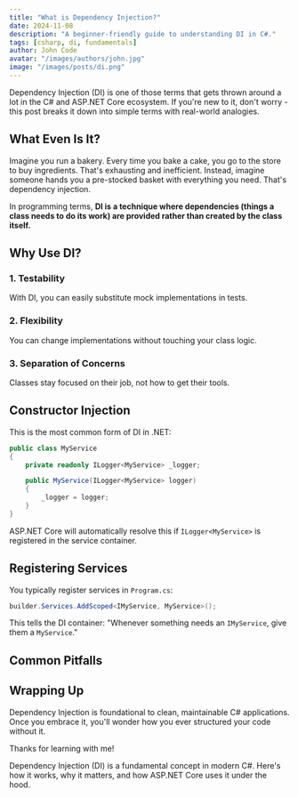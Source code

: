 ```yaml
---
title: "What is Dependency Injection?"
date: 2024-11-08
description: "A beginner-friendly guide to understanding DI in C#."
tags: [csharp, di, fundamentals]
author: John Code
avatar: "/images/authors/john.jpg"
image: "/images/posts/di.png"
---
```


Dependency Injection (DI) is one of those terms that gets thrown around a lot in the C# and ASP.NET Core ecosystem. If you're new to it, don't worry - this post breaks it down into simple terms with real-world analogies.

## What Even Is It?

Imagine you run a bakery. Every time you bake a cake, you go to the store to buy ingredients. That's exhausting and inefficient. Instead, imagine someone hands you a pre-stocked basket with everything you need. That's dependency injection.

In programming terms, **DI is a technique where dependencies (things a class needs to do its work) are provided rather than created by the class itself.**

## Why Use DI?

### 1. Testability

With DI, you can easily substitute mock implementations in tests.

### 2. Flexibility

You can change implementations without touching your class logic.

### 3. Separation of Concerns

Classes stay focused on their job, not how to get their tools.

## Constructor Injection

This is the most common form of DI in .NET:

```csharp
public class MyService
{
    private readonly ILogger<MyService> _logger;

    public MyService(ILogger<MyService> logger)
    {
        _logger = logger;
    }
}
```

ASP.NET Core will automatically resolve this if `ILogger<MyService>` is registered in the service container.

## Registering Services

You typically register services in `Program.cs`:

```csharp
builder.Services.AddScoped<IMyService, MyService>();
```

This tells the DI container: "Whenever something needs an `IMyService`, give them a `MyService`."

## Common Pitfalls

## Wrapping Up

Dependency Injection is foundational to clean, maintainable C# applications. Once you embrace it, you'll wonder how you ever structured your code without it.

Thanks for learning with me!

Dependency Injection (DI) is a fundamental concept in modern C#. Here's how it works, why it matters, and how ASP.NET Core uses it under the hood.
